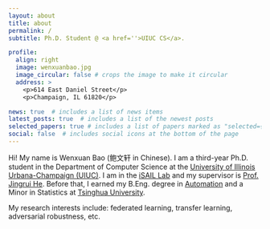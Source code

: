 ```yaml
---
layout: about
title: about
permalink: /
subtitle: Ph.D. Student @ <a href=''>UIUC CS</a>. 

profile:
  align: right
  image: wenxuanbao.jpg
  image_circular: false # crops the image to make it circular
  address: >
    <p>614 East Daniel Street</p>
    <p>Champaign, IL 61820</p>

news: true  # includes a list of news items
latest_posts: true  # includes a list of the newest posts
selected_papers: true # includes a list of papers marked as "selected={true}"
social: false  # includes social icons at the bottom of the page
---
```


Hi! My name is Wenxuan Bao (鲍文轩 in Chinese). I am a third-year Ph.D. student in the Department of Computer Science at the <a href='https://illinois.edu/'>University of Illinois Urbana-Champaign (UIUC)</a>. I am in the <a href='https://isail-laboratory.github.io/'>iSAIL Lab</a> and my supervisor is <a href='https://www.hejingrui.org/'>Prof. Jingrui He</a>. Before that, I earned my B.Eng. degree in <a href='https://www.au.tsinghua.edu.cn/'>Automation</a> and a Minor in Statistics at <a href='https://www.tsinghua.edu.cn/'>Tsinghua University</a>. 

My research interests include: federated learning, transfer learning, adversarial robustness, etc. 


